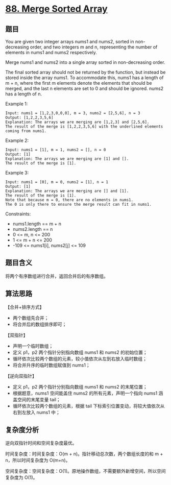 # [88. Merge Sorted Array](https://leetcode.com/problems/merge-sorted-array/)

## 题目

You are given two integer arrays nums1 and nums2, sorted in non-decreasing order, and two integers m and n, 
representing the number of elements in nums1 and nums2 respectively.

Merge nums1 and nums2 into a single array sorted in non-decreasing order.

The final sorted array should not be returned by the function, but instead be stored inside the array nums1. 
To accommodate this, nums1 has a length of m + n, where the first m elements denote the elements that should be merged, 
and the last n elements are set to 0 and should be ignored. nums2 has a length of n.

Example 1:
```
Input: nums1 = [1,2,3,0,0,0], m = 3, nums2 = [2,5,6], n = 3
Output: [1,2,2,3,5,6]
Explanation: The arrays we are merging are [1,2,3] and [2,5,6].
The result of the merge is [1,2,2,3,5,6] with the underlined elements coming from nums1.
```

Example 2:
```
Input: nums1 = [1], m = 1, nums2 = [], n = 0
Output: [1]
Explanation: The arrays we are merging are [1] and [].
The result of the merge is [1].
```

Example 3:
```
Input: nums1 = [0], m = 0, nums2 = [1], n = 1
Output: [1]
Explanation: The arrays we are merging are [] and [1].
The result of the merge is [1].
Note that because m = 0, there are no elements in nums1. 
The 0 is only there to ensure the merge result can fit in nums1.
```

Constraints:
- nums1.length == m + n
- nums2.length == n
- 0 <= m, n <= 200
- 1 <= m + n <= 200
- -109 <= nums1[i], nums2[j] <= 109

## 题目含义

将两个有序数组进行合并，返回合并后的有序数组。

## 算法思路

【合并+排序方式】
- 两个数组先合并；
- 将合并后的数组排序即可；

【双指针】
- 声明一个临时数组；
- 定义 p1，p2 两个指针分别指向数组 nums1 和 nums2 的初始位置；
- 循环依次比较两个数组的元素，较小值依次从左到右放入临时数组；
- 将合并升序的临时数组赋值到 nums1；

【逆向双指针】
- 定义 p1，p2 两个指针分别指向数组 nums1 和 nums2 的末尾位置；
- 根据题意，nums1 空间能盖住 nums2 的所有元素，声明一个指向 nums1 涵盖空间的末尾变量 tail；
- 循环依次比较两个数组的元素，根据 tail 下标索引位置变动，将较大值依次从右到左放入 nums1 中；

## 复杂度分析

逆向双指针时间和空间复杂度最优。

时间复杂度：时间复杂度：O(m + n)。指针移动总次数，两个数组长度的和 m + n，所以时间复杂度为 O(m+n)。

空间复杂度：空间复杂度：O(1)。原地操作数组，不需要额外新增空间，所以空间复杂度为 O(1)。
